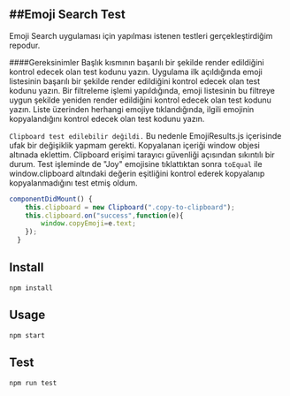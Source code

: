 ##Emoji Search Test
---
Emoji Search uygulaması için yapılması istenen testleri gerçekleştirdiğim repodur.

####Gereksinimler
Başlık kısmının başarılı bir şekilde render edildiğini kontrol edecek olan test kodunu yazın.
Uygulama ilk açıldığında emoji listesinin başarılı bir şekilde render edildiğini kontrol edecek olan test kodunu yazın.
Bir filtreleme işlemi yapıldığında, emoji listesinin bu filtreye uygun şekilde yeniden render edildiğini kontrol edecek olan test kodunu yazın.
Liste üzerinden herhangi emojiye tıklandığında, ilgili emojinin kopyalandığını kontrol edecek olan test kodunu yazın.

`Clipboard test edilebilir değildi.` Bu nedenle EmojiResults.js içerisinde ufak bir değişiklik yapmam gerekti. Kopyalanan içeriği window objesi altınada eklettim. Clipboard erişimi tarayıcı güvenliği açısından sıkıntılı bir durum.
Test işleminde de "Joy" emojisine tıklattıktan sonra `toEqual` ile window.clipboard altındaki değerin eşitliğini kontrol ederek kopyalanıp kopyalanmadığını test etmiş oldum.

```js
componentDidMount() {
    this.clipboard = new Clipboard(".copy-to-clipboard");
    this.clipboard.on("success",function(e){
        window.copyEmoji=e.text;
    });
  }
```

Install
---

`npm install`


Usage
---

`npm start`

Test
---
`npm run test`
